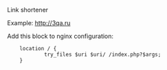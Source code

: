 Link shortener

Example: http://3qa.ru

Add this block to nginx configuration:

        location / {                                
                try_files $uri $uri/ /index.php?$args;
        }


